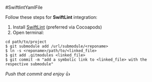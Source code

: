 #SwiftlintYamlFile

Follow these steps for **SwiftLint** integration:

1. Install [SwiftLint](https://github.com/realm/SwiftLint) (preferred via Cocoapods)
2. Open terminal:
  ```
  cd path/to/project
  $ git submodule add /url/submodule/<reponame>
  $ ln -s <reponame>/path/to/<linked_file>
  $ git add .gitmodules <linked_file>
  $ git commit -m "add a symbolic link to <linked_file> with the respective submodule"
  ```
*Push that commit and enjoy* :+1:
